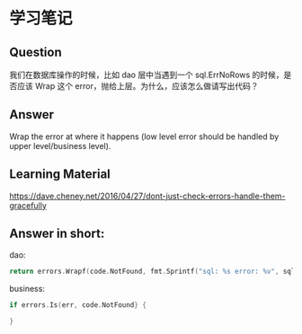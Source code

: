# 学习笔记

## Question
我们在数据库操作的时候，比如 dao 层中当遇到一个 sql.ErrNoRows 的时候，是否应该 Wrap 这个 error，抛给上层。为什么，应该怎么做请写出代码？

## Answer 

Wrap the error at where it happens (low level error should be handled by upper level/business level).

## Learning Material

https://dave.cheney.net/2016/04/27/dont-just-check-errors-handle-them-gracefully

## Answer in short:
dao:
```go
return errors.Wrapf(code.NotFound, fmt.Sprintf("sql: %s error: %v", sql, err))
```

business:
```go
if errors.Is(err, code.NotFound} {

}
```